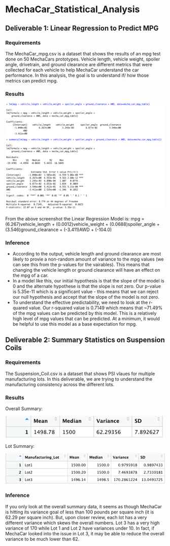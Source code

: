 # MechaCar_Statistical_Analysis

## Deliverable 1: Linear Regression to Predict MPG
### Requirements
The MechaCar_mpg.csv is a dataset that shows the results of an mpg test done on 50 MechaCars prototypes. Vehicle length, vehicle weight, spoiler angle, drivetrain, and ground clearance are different metrics that were collected for each vehicle to help MechaCar understand the car performance. In this analysis, the goal is to understand if/ how those metrics can predict mpg.
### Results
![mpg_prediction.png](Resources/mpg_prediction.png) 

From the above screenshot the Linear Regression Model is: 
mpg = (6.267)vehicle_length + (0.0012)vehicle_weight + (0.0688)spoiler_angle + (3.546)ground_clearance + (-3.411)AWD + (-104.0)

### Inference
- According to the output, vehicle length and ground clearance are most likely to provie a non-random amount of variance to the mpg values (we can see this from the p-values for the vairables). This means that changing the vehicle length or ground clearance will have an effect on the mpg of a car.  
- In a model like this, our initial hypothesis is that the slope of the model is 0 and the alternate hypothese is that the slope is not zero. Our p-value is 5.35e-11 which is a significant value - this means that we can reject our null hypothesis and accept that the slope of the model is not zero.
- To understand the effective predictability, we need to look at the r-quared value. Our r-squared value is 0.7149 which means that ~71.49% of the mpg values can be predicted by this model. This is a relatively high level of mpg values that can be predicted. At a minimum, it would be helpful to use this model as a base expectation for mpg.

## Deliverable 2: Summary Statistics on Suspension Coils
### Requirements
The Suspension_Coil.csv is a dataset that shows PSI vlaues for multiple manufacturing lots. In this deliverable, we are trying to understand the manufacturing consistency across the different lots.
### Results
Overall Summary:

![total_summary.png](Resources/total_summary.png) 

Lot Summary:

![lot_summary.png](Resources/lot_summary.png) 

### Inference
If you only look at the overall summary data, it seems as though MechaCar is hitting its variance goal of less than 100 pounds per square inch (it is 62.29 per square inch). But, upon closer review, each lot has a very different variance which skews the overall numbers. Lot 3 has a very high variance of 170 while Lot 1 and Lot 2 have variances under 10. In fact, if MechaCar looked into the issue in Lot 3, it may be able to reduce the overall variance to be much lower than 62. 

